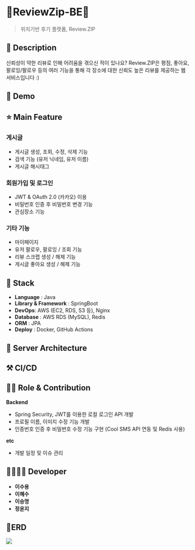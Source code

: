 # 🌟ReviewZip-BE🌟

> 위치기반 후기 플랫폼, Review.ZIP 

## 📖 Description
신뢰성이 약한 리뷰로 인해 어려움을 겪으신 적이 있나요?
Review.ZIP은 평점, 좋아요, 팔로잉/팔로우 등의 여러 기능을 통해 각 장소에 대한 신뢰도 높은 리뷰를 제공하는 웹 서비스입니다 :) 

## :baby_chick: Demo
<p float = "left">
 

## ⭐ Main Feature
### 게시글 
- 게시글 생성, 조회, 수정, 삭제 기능
- 검색 기능 (유저 닉네임, 유저 이름)
- 게시글 해시태그 

### 회원가입 및 로그인 
- JWT & OAuth 2.0 (카카오) 이용
- 비밀번호 인증 후 비밀번호 변경 기능
- 관심장소 기능 

### 기타 기능
- 마이페이지
- 유저 팔로우, 팔로잉 / 조회 기능 
- 리뷰 스크랩 생성 / 해제 기능
- 게시글 좋아요 생성 / 해제 기능 

## 🔧 Stack
- **Language** : Java
- **Library & Framework** : SpringBoot
- **DevOps**: AWS (EC2, RDS, S3 등), Nginx 
- **Database** : AWS RDS (MySQL), Redis 
- **ORM** : JPA
- **Deploy** : Docker, GitHub Actions 


## 🔨 Server Architecture


## ⚒ CI/CD


## 👨‍💻 Role & Contribution

**Backend**
- Spring Security, JWT를 이용한 로컬 로그인 API 개발
- 프로필 이름, 이미지 수정 기능 개발
- 인증번호 인증 후 비밀번호 수정 기능 구현 (Cool SMS API 연동 및 Redis 사용)

**etc**
- 개발 일정 및 이슈 관리 

## 👨‍👩‍👧‍👦 Developer
* **이수용**
* **이혜수**
* **이승명**
* **정윤지**
  
## 📄ERD
<img src="Review.ZIP ERD.png">
